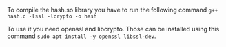 To compile the hash.so library you have to run the following command `g++ hash.c -lssl -lcrypto -o hash`

To use it you need openssl and libcrypto. Those can be installed using this command `sudo apt install -y openssl libssl-dev`.

